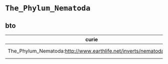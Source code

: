# `The_Phylum_Nematoda`
## bto
| curie                                                              |   usages | nodes                                                                                                           |
|--------------------------------------------------------------------|----------|-----------------------------------------------------------------------------------------------------------------|
| The_Phylum_Nematoda:http://www.earthlife.net/inverts/nematoda.html |        1 | [http://purl.obolibrary.org/obo/BTO:0001049](https://bioregistry.io/http://purl.obolibrary.org/obo/BTO:0001049) |
